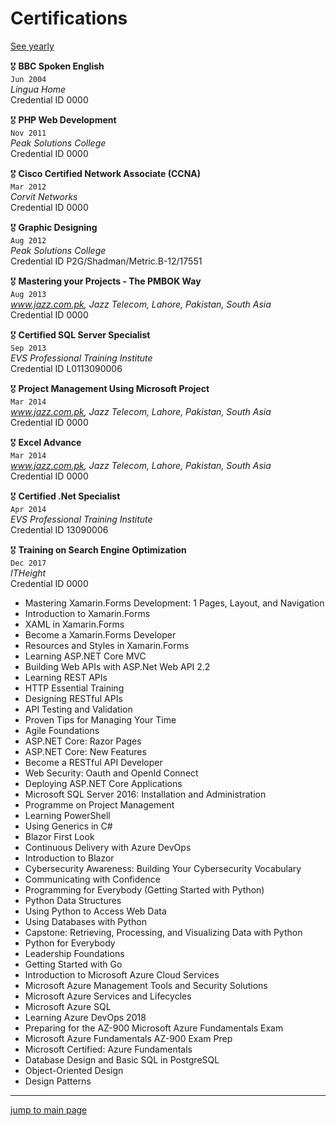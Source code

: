 # Certifications

[See yearly](../certifications/yearly)

🎖️ __BBC Spoken English__  
`Jun 2004`  
_Lingua Home_  
Credential ID 0000  

🎖️ __PHP Web Development__  
`Nov 2011`  
_Peak Solutions College_  
Credential ID 0000

🎖️ __Cisco Certified Network Associate (CCNA)__  
`Mar 2012`  
_Corvit Networks_  
Credential ID 0000

🎖️ __Graphic Designing__  
`Aug 2012`  
_Peak Solutions College_  
Credential ID P2G/Shadman/Metric.B-12/17551

🎖️ __Mastering your Projects - The PMBOK Way__  
`Aug 2013`  
_www.jazz.com.pk, Jazz Telecom, Lahore, Pakistan, South Asia_  
Credential ID 0000

🎖️ __Certified SQL Server Specialist__  
`Sep 2013`  
_EVS Professional Training Institute_  
Credential ID L0113090006

🎖️ __Project Management Using Microsoft Project__  
`Mar 2014`  
_www.jazz.com.pk, Jazz Telecom, Lahore, Pakistan, South Asia_  
Credential ID 0000

🎖️ __Excel Advance__  
`Mar 2014`  
_www.jazz.com.pk, Jazz Telecom, Lahore, Pakistan, South Asia_  
Credential ID 0000

🎖️ __Certified .Net Specialist__  
`Apr 2014`  
_EVS Professional Training Institute_  
Credential ID 13090006

🎖️ __Training on Search Engine Optimization__  
`Dec 2017`  
_ITHeight_  
Credential ID 0000

- Mastering Xamarin.Forms Development: 1 Pages, Layout, and  Navigation
- Introduction to Xamarin.Forms
- XAML in Xamarin.Forms
- Become a Xamarin.Forms Developer
- Resources and Styles in Xamarin.Forms
- Learning ASP.NET Core MVC
- Building Web APIs with ASP.Net Web API 2.2
- Learning REST APIs
- HTTP Essential Training
- Designing RESTful APIs
- API Testing and Validation
- Proven Tips for Managing Your Time
- Agile Foundations
- ASP.NET Core: Razor Pages
- ASP.NET Core: New Features
- Become a RESTful API Developer
- Web Security: Oauth and OpenId Connect
- Deploying ASP.NET Core Applications
- Microsoft SQL Server 2016: Installation and Administration
- Programme on Project Management
- Learning PowerShell
- Using Generics in C#
- Blazor First Look
- Continuous Delivery with Azure DevOps
- Introduction to Blazor
- Cybersecurity Awareness: Building Your Cybersecurity Vocabulary
- Communicating with Confidence
- Programming for Everybody (Getting Started with Python)
- Python Data Structures
- Using Python to Access Web Data
- Using Databases with Python
- Capstone: Retrieving, Processing, and Visualizing Data with Python
- Python for Everybody
- Leadership Foundations
- Getting Started with Go
- Introduction to Microsoft Azure Cloud Services
- Microsoft Azure Management Tools and Security Solutions
- Microsoft Azure Services and Lifecycles
- Microsoft Azure SQL
- Learning Azure DevOps 2018
- Preparing for the AZ-900 Microsoft Azure Fundamentals Exam
- Microsoft Azure Fundamentals AZ-900 Exam Prep
- Microsoft Certified: Azure Fundamentals
- Database Design and Basic SQL in PostgreSQL
- Object-Oriented Design
- Design Patterns

---
[jump to main page](https://mabubakarriaz.github.io)
